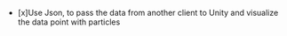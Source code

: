 - [x]Use Json, to pass the data from another client to Unity and visualize the data point with particles
